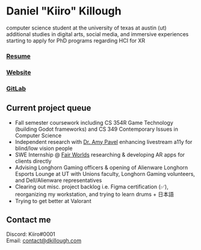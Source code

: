 # Daniel "Kiiro" Killough

computer science student at the university of texas at austin (ut)
\
additional studies in digital arts, social media, and immersive experiences
\
starting to apply for PhD programs regarding HCI for XR

### [Resume](https://drive.google.com/file/d/1XQNgKpj7f27nfYVgPPQ7o2KsROVk_Dnu/view)
### [Website](https://dkillough.com/)
### [GitLab](https://gitlab.com/dkillough)

## Current project queue
- Fall semester coursework including CS 354R Game Technology (building Godot frameworks) and CS 349 Contemporary Issues in Computer Science
- Independent research with [Dr. Amy Pavel](https://amypavel.com/) enhancing livestream a11y for blind/low vision people
- SWE Internship @ [Fair Worlds](https://www.fairworlds.com) researching & developing AR apps for clients directly
- Advising Longhorn Gaming officers & opening of Alienware Longhorn Esports Lounge at UT with Unions faculty, Longhorn Gaming volunteers, and Dell/Alienware representatives
- Clearing out misc. project backlog i.e. Figma certification (✅), reorganizing my workstation, and trying to learn drums + 日本語
- Trying to get better at Valorant

## Contact me

Discord: Kiiro#0001\
Email: contact@dkillough.com
